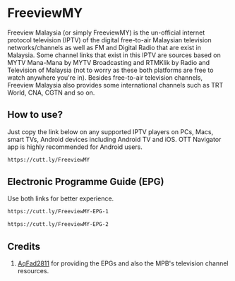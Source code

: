 # FreeviewMY

Freeview Malaysia (or simply FreeviewMY) is the un-official internet protocol television (IPTV)
of the digital free-to-air Malaysian television networks/channels as well as FM and Digital Radio
that are exist in Malaysia. Some channel links that exist in this IPTV are sources based on MYTV Mana-Mana by MYTV Broadcasting
and RTMKlik by Radio and Television of Malaysia (not to worry as these both platforms are free to watch anywhere you're in).
Besides free-to-air television channels, Freeview Malaysia also provides some international channels such as TRT World, CNA, CGTN and so on.

## How to use?

Just copy the link below on any supported IPTV players on PCs, Macs, smart TVs, Android devices including Android TV and iOS.
OTT Navigator app is highly recommended for Android users.

```bash
https://cutt.ly/FreeviewMY
```

## Electronic Programme Guide (EPG)

Use both links for better experience.

```bash
https://cutt.ly/FreeviewMY-EPG-1
```
```bash
https://cutt.ly/FreeviewMY-EPG-2
```

## Credits

1. [AqFad2811](https://github.com/AqFad2811/) for providing the EPGs and also the MPB's television channel resources.
